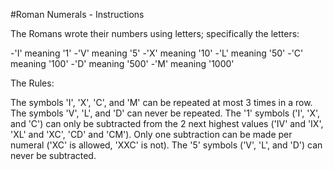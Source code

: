 #Roman Numerals - Instructions


The Romans wrote their numbers using letters; specifically the letters:

-'I' meaning '1'
-'V' meaning '5'
-'X' meaning '10'
-'L' meaning '50'
-'C' meaning '100'
-'D' meaning '500'
-'M' meaning '1000'

The Rules:

The symbols 'I', 'X', 'C', and 'M' can be repeated at most 3 times in a row.
The symbols 'V', 'L', and 'D' can never be repeated.
The '1' symbols ('I', 'X', and 'C') can only be subtracted from the 2 next highest values ('IV' and 'IX', 'XL' and 'XC', 'CD' and 'CM').
Only one subtraction can be made per numeral ('XC' is allowed, 'XXC' is not).
The '5' symbols ('V', 'L', and 'D') can never be subtracted.

